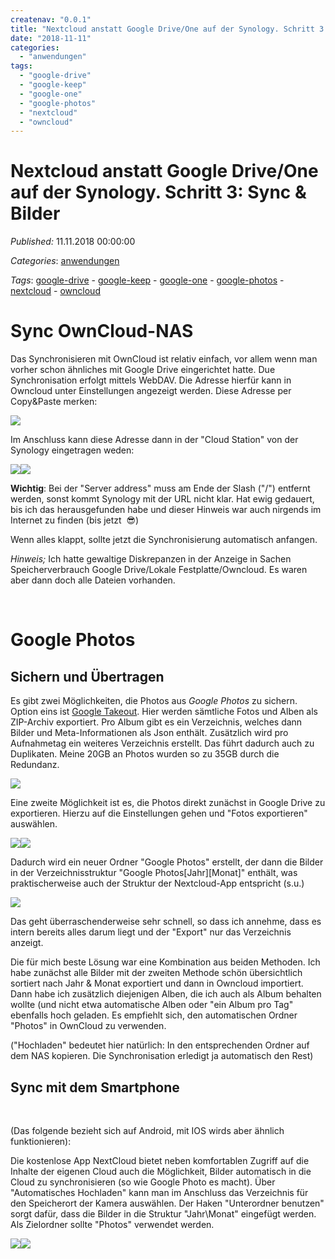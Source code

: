```yaml
---
createnav: "0.0.1"
title: "Nextcloud anstatt Google Drive/One auf der Synology. Schritt 3: Sync & Bilder"
date: "2018-11-11"
categories: 
  - "anwendungen"
tags: 
  - "google-drive"
  - "google-keep"
  - "google-one"
  - "google-photos"
  - "nextcloud"
  - "owncloud"
---
```

# Nextcloud anstatt Google Drive/One auf der Synology. Schritt 3: Sync & Bilder
_Published:_ 11.11.2018 00:00:00

_Categories_: [anwendungen](/de/categories#anwendungen)

_Tags_: [google-drive](/de/tags#google-drive) - [google-keep](/de/tags#google-keep) - [google-one](/de/tags#google-one) - [google-photos](/de/tags#google-photos) - [nextcloud](/de/tags#nextcloud) - [owncloud](/de/tags#owncloud)


# Sync OwnCloud-NAS

Das Synchronisieren mit OwnCloud ist relativ einfach, vor allem wenn man vorher schon ähnliches mit Google Drive eingerichtet hatte. Due Synchronisation erfolgt mittels WebDAV. Die Adresse hierfür kann in Owncloud unter Einstellungen angezeigt werden. Diese Adresse per Copy&Paste merken:

[![](images/own_webdav-1.png)](http://dotnet.work/wp-content/uploads/2018/11/own_webdav-1.png)

Im Anschluss kann diese Adresse dann in der "Cloud Station" von der Synology eingetragen weden:

[![](images/cloudstation.png)](http://dotnet.work/wp-content/uploads/2018/11/cloudstation.png)![](images/cloudstation2.png)

**Wichtig**: Bei der "Server address" muss am Ende der Slash ("/") entfernt werden, sonst kommt Synology mit der URL nicht klar. Hat ewig gedauert, bis ich das herausgefunden habe und dieser Hinweis war auch nirgends im Internet zu finden (bis jetzt  😎)

Wenn alles klappt, sollte jetzt die Synchronisierung automatisch anfangen.

_Hinweis;_ Ich hatte gewaltige Diskrepanzen in der Anzeige in Sachen Speicherverbrauch Google Drive/Lokale Festplatte/Owncloud. Es waren aber dann doch alle Dateien vorhanden.

 

# Google Photos

## Sichern und Übertragen

Es gibt zwei Möglichkeiten, die Photos aus _Google Photos_ zu sichern. Option eins ist [Google Takeout](https://takeout.google.com/settings/takeout). Hier werden sämtliche Fotos und Alben als ZIP-Archiv exportiert. Pro Album gibt es ein Verzeichnis, welches dann Bilder und Meta-Informationen als Json enthält. Zusätzlich wird pro Aufnahmetag ein weiteres Verzeichnis erstellt. Das führt dadurch auch zu Duplikaten. Meine 20GB an Photos wurden so zu 35GB durch die Redundanz.

[![](images/takeoutPix.png)](http://dotnet.work/wp-content/uploads/2018/11/takeoutPix.png)

Eine zweite Möglichkeit ist es, die Photos direkt zunächst in Google Drive zu exportieren. Hierzu auf die Einstellungen gehen und "Fotos exportieren" auswählen.

[![](images/drive_setup.png)](http://dotnet.work/wp-content/uploads/2018/11/drive_setup.png)[![](images/drive_fotos.png)](http://dotnet.work/wp-content/uploads/2018/11/drive_fotos.png)

Dadurch wird ein neuer Ordner "Google Photos" erstellt, der dann die Bilder in der Verzeichnisstruktur "Google Photos\[Jahr\]\[Monat\]" enthält, was praktischerweise auch der Struktur der Nextcloud-App entspricht (s.u.)

[![](images/drive_fotosdir.png)](http://dotnet.work/wp-content/uploads/2018/11/drive_fotosdir.png)

Das geht überraschenderweise sehr schnell, so dass ich annehme, dass es intern bereits alles darum liegt und der "Export" nur das Verzeichnis anzeigt.

Die für mich beste Lösung war eine Kombination aus beiden Methoden. Ich habe zunächst alle Bilder mit der zweiten Methode schön übersichtlich sortiert nach Jahr & Monat exportiert und dann in Owncloud importiert. Dann habe ich zusätzlich diejenigen Alben, die ich auch als Album behalten wollte (und nicht etwa automatische Alben oder "ein Album pro Tag" ebenfalls hoch geladen. Es empfiehlt sich, den automatischen Ordner "Photos" in OwnCloud zu verwenden.

("Hochladen" bedeutet hier natürlich: In den entsprechenden Ordner auf dem NAS kopieren. Die Synchronisation erledigt ja automatisch den Rest)

## Sync mit dem Smartphone

 

(Das folgende bezieht sich auf Android, mit IOS wirds aber ähnlich funktionieren):

Die kostenlose App NextCloud bietet neben komfortablen Zugriff auf die Inhalte der eigenen Cloud auch die Möglichkeit, Bilder automatisch in die Cloud zu synchronisieren (so wie Google Photo es macht). Über "Automatisches Hochladen" kann man im Anschluss das Verzeichnis für den Speicherort der Kamera auswählen. Der Haken "Unterordner benutzen" sorgt dafür, dass die Bilder in die Struktur "Jahr\\Monat" eingefügt werden. Als Zielordner sollte "Photos" verwendet werden.

[![](images/photosync1-e1541938632267.jpg)](http://dotnet.work/wp-content/uploads/2018/11/photosync1-e1541938632267.jpg)[![](images/photosync2.jpg)](http://dotnet.work/wp-content/uploads/2018/11/photosync2.jpg)
